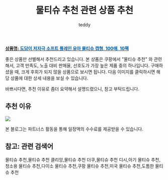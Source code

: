 ﻿---
layout: post
title:  "물티슈 추천 관련 상품 추천"
author: teddy
categories: [ 가구/인테리어 ]
tags: [물티슈 추천,물티슈 추천 클리앙,물티슈 추천 더쿠,물티슈 추천 디시,아기 물티슈 추천,청소용 물티슈 추천,다이소 물티슈 추천,쿠팡 물티슈 추천,미국 물티슈 추천,도톰한 물티슈 추천]
image: https://static.coupangcdn.com/image/retail/images/16984895451097-863012c0-8ff0-4829-a3b0-04efacbce6fd.jpg 
description: "쿠팡에서 물티슈 추천 관련 상품으로 가장 고객 선호도가 높은 제품 중 하나입니다."
---

<a href="https://link.coupang.com/re/AFFSDP?lptag=AF3256674&subid=&subparam=&pageKey=143938731&itemId=37092984&vendorItemId=3054914004&traceid=V0-153-0000000000000000&clickBeacon=frI9oGhr2jVTQnOKnH3AAl8WUWQ5w8tB1oJo05C28la8XooHWFD6K6ymC1z2L59B0fFvzwbwLcJ3mMJtHRdnDi%2FF0j0IBXIoOdofuI5lo7xJP7dcAokKDHhGJys7wR9pSsNDkWNneYdozkakoHxW0kQNOajwWCz3d6wghArm5bEgnFDbBqNC%2B1q1Mk4tWFZs0AOpIzM9cdISLasrJsjdjzCfhd3lcoZonzYpqMS96W8eHZLCIhYd%2FL7woTLknUhfgk5wHMaFclptYYELInPaEkIsY7g0LY5bi0MqSE3pLGrF4dgadnc%2FEztX92jjQh%2BI38KIucdmfZ5Dt%2BMSF8wDWVZbGY98GoUKLsUUYhTXIo31WCTijrYePRzz6KZZzZrBwqjnThu4Z6UkKio36Bf4urqBoiSCWOzlrspqDK6xKEh6nb00jDDEACOcarwQP8m5EK0bZTGcqkRXTnkpbUHisXe4CVVt0Brzfb2Fs8%2B%2BmPq76Lj3GMDHNGjmPwcGemVF%2FHX8VSs4z8F3XcDkozCD4SywV4wboS3XDCVj3jXBVfKgq9hIVJnG5IcJ8FaJN3DBlBY9J9QX3IACShXpHRRbpfX2w6SGsq8rHQn8eE3x2JXrnvcwsM%2FlOV3Z6oGLi8jIQCnxDXFA3xqStaG7GLFG1VzHLvBM8RWxz8LtRkP2AMmAj4wIxiPFVPQ7xB7EIwT%2BAnighyM8l%2FYf1jJYf5DrPydQcz0EHnurQfykCsVSPV%2BT4hE9dOhhk7mvLdnPucPuXTMd11zb0k6a5PSrwrxR4WJqk4QxA3L%2BZE%2BZ4z4uoNQNUyQ8ytjoDb49ZDh2MmKH7pBu9gErBXqe42qjtFbDnMladxPSpWJ00B7gX3nIvc4%3D&requestid=20221226201416608224745&token=31850C%7CCMG"><b>상품명: <font color='#01579B'>도담이 저자극 소프트 플레인 유아 물티슈 캡형, 100매, 10팩</font></b></a>

좋은 상품만 선별해서 추천드리고 있습니다.
본 상품은 쿠팡에서 "물티슈 추천" 와 관련해서, 고객 만족도, 노출 대비 판매율, 선호도가 가장 높은 제품 중의 하나입니다.
구매하셨을 때, 크게 후회가 되지 않을 상품으로 보시면 됩니다. 
다음 이미지를 클릭하시면 해당 상품에 대한 상세 내용을 보실 수 있습니다.

바쁘시다면, 추천 이유로 좀더 요약해서 설명드렸으니, 참고 부탁드립니다.

## 추천 이유 

<a href="https://link.coupang.com/re/AFFSDP?lptag=AF3256674&subid=&subparam=&pageKey=143938731&itemId=37092984&vendorItemId=3054914004&traceid=V0-153-0000000000000000&clickBeacon=frI9oGhr2jVTQnOKnH3AAl8WUWQ5w8tB1oJo05C28la8XooHWFD6K6ymC1z2L59B0fFvzwbwLcJ3mMJtHRdnDi%2FF0j0IBXIoOdofuI5lo7xJP7dcAokKDHhGJys7wR9pSsNDkWNneYdozkakoHxW0kQNOajwWCz3d6wghArm5bEgnFDbBqNC%2B1q1Mk4tWFZs0AOpIzM9cdISLasrJsjdjzCfhd3lcoZonzYpqMS96W8eHZLCIhYd%2FL7woTLknUhfgk5wHMaFclptYYELInPaEkIsY7g0LY5bi0MqSE3pLGrF4dgadnc%2FEztX92jjQh%2BI38KIucdmfZ5Dt%2BMSF8wDWVZbGY98GoUKLsUUYhTXIo31WCTijrYePRzz6KZZzZrBwqjnThu4Z6UkKio36Bf4urqBoiSCWOzlrspqDK6xKEh6nb00jDDEACOcarwQP8m5EK0bZTGcqkRXTnkpbUHisXe4CVVt0Brzfb2Fs8%2B%2BmPq76Lj3GMDHNGjmPwcGemVF%2FHX8VSs4z8F3XcDkozCD4SywV4wboS3XDCVj3jXBVfKgq9hIVJnG5IcJ8FaJN3DBlBY9J9QX3IACShXpHRRbpfX2w6SGsq8rHQn8eE3x2JXrnvcwsM%2FlOV3Z6oGLi8jIQCnxDXFA3xqStaG7GLFG1VzHLvBM8RWxz8LtRkP2AMmAj4wIxiPFVPQ7xB7EIwT%2BAnighyM8l%2FYf1jJYf5DrPydQcz0EHnurQfykCsVSPV%2BT4hE9dOhhk7mvLdnPucPuXTMd11zb0k6a5PSrwrxR4WJqk4QxA3L%2BZE%2BZ4z4uoNQNUyQ8ytjoDb49ZDh2MmKH7pBu9gErBXqe42qjtFbDnMladxPSpWJ00B7gX3nIvc4%3D&requestid=20221226201416608224745&token=31850C%7CCMG"><img src="https://thumbnail9.coupangcdn.com/thumbnails/remote/q89/image/retail/images/2223556676559-e1196d07-c9bd-4b51-a8ee-1a63549bdf7d.jpg"></a> 

본 블로그는 파트너스 활동을 통해 일정액의 수수료를 제공받을 수 있습니다.

## 참고: 관련 검색어    
물티슈 추천,물티슈 추천 클리앙,물티슈 추천 더쿠,물티슈 추천 디시,아기 물티슈 추천,청소용 물티슈 추천,다이소 물티슈 추천,쿠팡 물티슈 추천,미국 물티슈 추천,도톰한 물티슈 추천